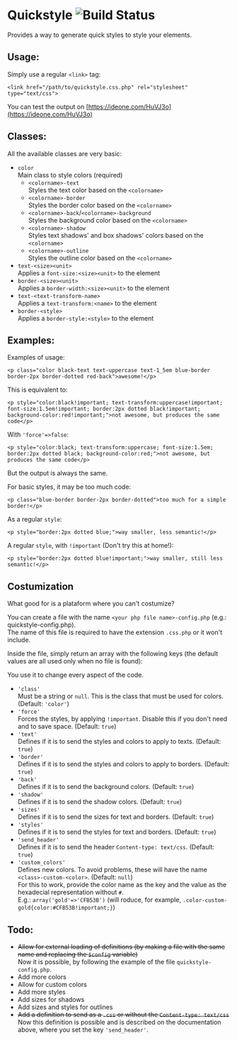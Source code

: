 # Quickstyle				![Build Status](https://travis-ci.org/ismael-miguel/quickstyle.svg?branch=master)
Provides a way to generate quick styles to style your elements.

## Usage:

Simply use a regular `<link>` tag:

    <link href="/path/to/quickstyle.css.php" rel="stylesheet" type="text/css">

You can test the output on [https://ideone.com/HuVJ3o](https://ideone.com/HuVJ3o)

## Classes:

All the available classes are very basic:

 - `color`<br>
  Main class to style colors (required)
	- `<colorname>-text`<br>
	 Styles the text color based on the `<colorname>`
	- `<colorname>-border`<br>
	 Styles the border color based on the `<colorname>`
	- `<colorname>-back`/`<colorname>-background`<br>
	 Styles the background color based on the `<colorname>`
	- `<colorname>-shadow`<br>
	 Styles text shadows' and box shadows' colors based on the `<colorname>`
	- `<colorname>-outline`<br>
	 Styles the outline color based on the `<colorname>`
 - `text-<size><unit>`<br>
  Applies a `font-size:<size><unit>` to the element
 - `border-<size><unit>`<br>
  Applies a `border-width:<size><unit>` to the element
 - `text-<text-transform-name>`<br>
  Applies a `text-transform:<name>` to the element
 - `border-<style>`<br>
  Applies a `border-style:<style>` to the element

## Examples:

Examples of usage:

    <p class="color black-text text-uppercase text-1_5em blue-border border-2px border-dotted red-back">awesome!</p>
    
This is equivalent to:

    <p style="color:black!important; text-transform:uppercase!important; font-size:1.5em!important; border:2px dotted black!important; background-color:red!important;">not awesome, but produces the same code</p>
    
With `'force'=>false`:

    <p style="color:black; text-transform:uppercase; font-size:1.5em; border:2px dotted black; background-color:red;">not awesome, but produces the same code</p>
    
But the output is always the same.

For basic styles, it may be too much code:

    <p class="blue-border border-2px border-dotted">too much for a simple border!</p>

As a regular `style`:

    <p style="border:2px dotted blue;">way smaller, less semantic!</p>

A regular `style`, with `!important` (Don't try this at home!):

    <p style="border:2px dotted blue!important;">way smaller, still less semantic!</p>

## Costumization

What good for is a plataform where you can't costumize?

You can create a file with the name `<your php file name>-config.php` (e.g.: quickstyle-config.php).<br>
The name of this file is required to have the extension `.css.php` or it won't include.

Inside the file, simply return an array with the following keys (the default values are all used only when no file is found):

You use it to change every aspect of the code.

 - `'class'`<br>
   Must be a string or `null`. This is the class that must be used for colors. (Default: `'color'`)
 - `'force'`<br>
   Forces the styles, by applying `!important`. Disable this if you don't need and to save space. (Default: `true`)
 - `'text'`<br>
   Defines if it is to send the styles and colors to apply to texts. (Default: `true`)
 - `'border'`<br>
   Defines if it is to send the styles and colors to apply to borders. (Default: `true`)
 - `'back'`<br>
   Defines if it is to send the background colors. (Default: `true`)
 - `'shadow'`<br>
   Defines if it is to send the shadow colors. (Default: `true`)
 - `'sizes'`<br>
   Defines if it is to send the sizes for text and borders. (Default: `true`)
 - `'styles'`<br>
   Defines if it is to send the styles for text and borders. (Default: `true`)
 - `'send_header'`<br>
   Defines if it is to send the header `Content-type: text/css`. (Default: `true`)
 - `'custom_colors'`<br>
   Defines new colors. To avoid problems, these will have the name `<class>-custom-<color>`. (Default: `null`)<br>
   For this to work, provide the color name as the key and the value as the hexadecial representation without `#`.<br>
   E.g.: `array('gold'=>'CFB53B')` (will roduce, for example, `.color-custom-gold{color:#CFB53B!important;}`)

## Todo:

 - <del>Allow for external loading of definitions (by making a file with the same name and replacing the `$config` variable)</del><br>
   Now it is possible, by following the example of the file `quickstyle-config.php`.
 - Add more colors
 - Allow for custom colors
 - Add more styles
 - Add sizes for shadows
 - Add sizes and styles for outlines
 - <del>Add a definition to send as a `.css` or without the `Content-type: text/css`</del><br>
   Now this definition is possible and is described on the documentation above, where you set the key `'send_header'`.
